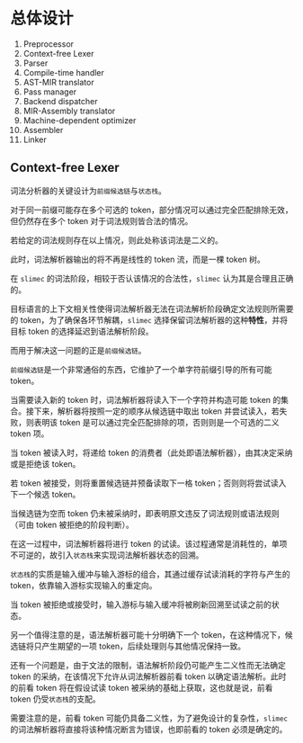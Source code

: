 # 总体设计

1. Preprocessor
2. Context-free Lexer
3. Parser
4. Compile-time handler
5. AST-MIR translator
6. Pass manager
7. Backend dispatcher
8. MIR-Assembly translator
9. Machine-dependent optimizer
10. Assembler
11. Linker

## Context-free Lexer

词法分析器的关键设计为`前缀候选链`与`状态栈`。

对于同一前缀可能存在多个可选的 token，部分情况可以通过完全匹配排除无效，但仍然存在多个 token 对于词法规则皆合法的情况。

若给定的词法规则存在以上情况，则此处称该词法是二义的。

此时，词法解析器输出的将不再是线性的 token 流，而是一棵 token 树。

在 `slimec` 的词法阶段，相较于否认该情况的合法性，`slimec` 认为其是合理且正确的。

目标语言的上下文相关性使得词法解析器无法在词法解析阶段确定文法规则所需要的 token，为了确保各环节解耦，`slimec` 选择保留词法解析器的这种**特性**，并将目标 token 的选择延迟到语法解析阶段。

而用于解决这一问题的正是`前缀候选链`。

`前缀候选链`是一个非常通俗的东西，它维护了一个单字符前缀引导的所有可能 token。

当需要读入新的 token 时，词法解析器将读入下一个字符并构造可能 token 的集合。接下来，解析器将按照一定的顺序从候选链中取出 token 并尝试读入，若失败，则表明该 token 是可以通过完全匹配排除的项，否则则是一个可选的二义 token 项。

当 token 被读入时，将递给 token 的消费者（此处即语法解析器），由其决定采纳或是拒绝该 token。

若 token 被接受，则将重置候选链并预备读取下一格 token；否则则将尝试读入下一个候选 token。

当候选链为空而 token 仍未被采纳时，即表明原文违反了词法规则或语法规则（可由 token 被拒绝的阶段判断）。

在这一过程中，词法解析器将进行 token 的试读。该过程通常是消耗性的，单项不可逆的，故引入`状态栈`来实现词法解析器状态的回溯。

`状态栈`的实质是输入缓冲与输入游标的组合，其通过缓存试读消耗的字符与产生的 token，依靠输入游标实现输入的重定向。

当 token 被拒绝或接受时，输入游标与输入缓冲将被刷新回溯至试读之前的状态。

另一个值得注意的是，语法解析器可能十分明确下一个 token，在这种情况下，候选链将只产生期望的一项 token，后续处理则与其他情况保持一致。

还有一个问题是，由于文法的限制，语法解析阶段仍可能产生二义性而无法确定 token 的采纳，在该情况下允许从词法解析器前看 token 以确定语法解析。此时的前看 token 将在假设试读 token 被采纳的基础上获取，这也就是说，前看 token 仍受`状态栈`的支配。

需要注意的是，前看 token 可能仍具备二义性，为了避免设计的复杂性，`slimec` 的词法解析器将直接将该种情况断言为错误，也即前看的 token 必须是确定的。
